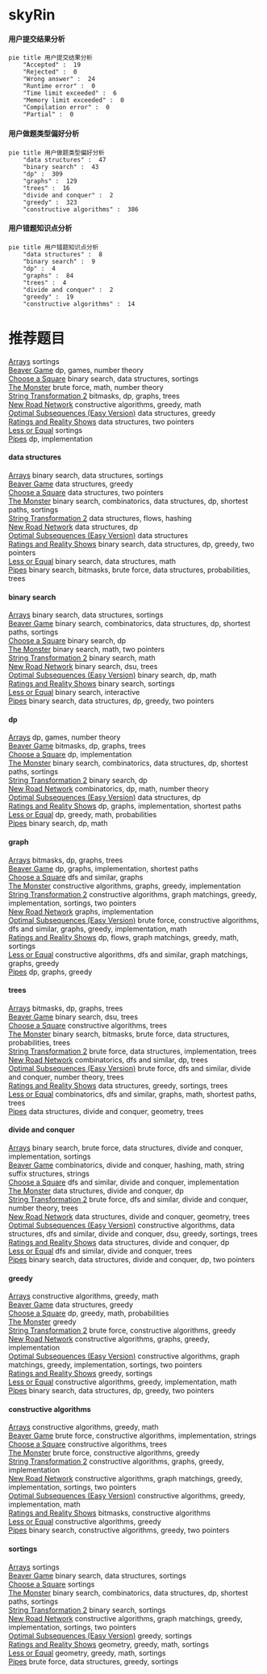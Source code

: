 # skyRin
<!-- tabs:start -->
#### **用户提交结果分析**

```mermaid
pie title 用户提交结果分析
    "Accepted" :  19
    "Rejected" :  0
    "Wrong answer" :  24
    "Runtime error" :  0
    "Time limit exceeded" :  6
    "Memory limit exceeded" :  0
    "Compilation error" :  0
    "Partial" :  0
```
#### **用户做题类型偏好分析**

```mermaid
pie title 用户做题类型偏好分析
    "data structures" :  47
    "binary search" :  43
    "dp" :  309
    "graphs" :  129
    "trees" :  16
    "divide and conquer" :  2
    "greedy" :  323
    "constructive algorithms" :  386
```
#### **用户错题知识点分析**

```mermaid
pie title 用户错题知识点分析
    "data structures" :  8
    "binary search" :  9
    "dp" :  4
    "graphs" :  84
    "trees" :  4
    "divide and conquer" :  2
    "greedy" :  19
    "constructive algorithms" :  14
```
<!-- tabs:end -->
# 推荐题目
[Arrays](http://codeforces.com/problemset/problem/572/A)		sortings		  
[Beaver Game](http://codeforces.com/problemset/problem/78/C)		dp,
                        games,
                        number theory		  
[Choose a Square](http://codeforces.com/problemset/problem/1221/F)		binary search,
                        data structures,
                        sortings		  
[The Monster](http://codeforces.com/problemset/problem/787/A)		brute force,
                        math,
                        number theory		  
[String Transformation 2](http://codeforces.com/problemset/problem/1383/C)		bitmasks,
                        dp,
                        graphs,
                        trees		  
[New Road Network](http://codeforces.com/problemset/problem/1054/G)		constructive algorithms,
                        greedy,
                        math		  
[Optimal Subsequences (Easy Version)](http://codeforces.com/problemset/problem/1227/D1)		data structures,
                        greedy		  
[Ratings and Reality Shows](http://codeforces.com/problemset/problem/887/D)		data structures,
                        two pointers		  
[Less or Equal](http://codeforces.com/problemset/problem/977/C)		sortings		  
[Pipes](http://codeforces.com/problemset/problem/1234/C)		dp,
                        implementation		  
<!-- tabs:start -->
#### **data structures**
[Arrays](http://codeforces.com/problemset/problem/1221/F)		binary search,
                        data structures,
                        sortings		  
[Beaver Game](http://codeforces.com/problemset/problem/1227/D1)		data structures,
                        greedy		  
[Choose a Square](http://codeforces.com/problemset/problem/887/D)		data structures,
                        two pointers		  
[The Monster](http://codeforces.com/problemset/problem/1197/E)		binary search,
                        combinatorics,
                        data structures,
                        dp,
                        shortest paths,
                        sortings		  
[String Transformation 2](http://codeforces.com/problemset/problem/877/F)		data structures,
                        flows,
                        hashing		  
[New Road Network](http://codeforces.com/problemset/problem/568/E)		data structures,
                        dp		  
[Optimal Subsequences (Easy Version)](http://codeforces.com/problemset/problem/292/E)		data structures		  
[Ratings and Reality Shows](http://codeforces.com/problemset/problem/1492/C)		binary search,
                        data structures,
                        dp,
                        greedy,
                        two pointers		  
[Less or Equal](http://codeforces.com/problemset/problem/1490/G)		binary search,
                        data structures,
                        math		  
[Pipes](http://codeforces.com/problemset/problem/1479/D)		binary search,
                        bitmasks,
                        brute force,
                        data structures,
                        probabilities,
                        trees		  
#### **binary search**
[Arrays](http://codeforces.com/problemset/problem/1221/F)		binary search,
                        data structures,
                        sortings		  
[Beaver Game](http://codeforces.com/problemset/problem/1197/E)		binary search,
                        combinatorics,
                        data structures,
                        dp,
                        shortest paths,
                        sortings		  
[Choose a Square](http://codeforces.com/problemset/problem/623/C)		binary search,
                        dp		  
[The Monster](http://codeforces.com/problemset/problem/309/A)		binary search,
                        math,
                        two pointers		  
[String Transformation 2](http://codeforces.com/problemset/problem/772/A)		binary search,
                        math		  
[New Road Network](http://codeforces.com/problemset/problem/444/E)		binary search,
                        dsu,
                        trees		  
[Optimal Subsequences (Easy Version)](http://codeforces.com/problemset/problem/889/E)		binary search,
                        dp,
                        math		  
[Ratings and Reality Shows](http://codeforces.com/problemset/problem/1119/D)		binary search,
                        sortings		  
[Less or Equal](http://codeforces.com/problemset/problem/1486/C1)		binary search,
                        interactive		  
[Pipes](http://codeforces.com/problemset/problem/1492/C)		binary search,
                        data structures,
                        dp,
                        greedy,
                        two pointers		  
#### **dp**
[Arrays](http://codeforces.com/problemset/problem/78/C)		dp,
                        games,
                        number theory		  
[Beaver Game](http://codeforces.com/problemset/problem/1383/C)		bitmasks,
                        dp,
                        graphs,
                        trees		  
[Choose a Square](http://codeforces.com/problemset/problem/1234/C)		dp,
                        implementation		  
[The Monster](http://codeforces.com/problemset/problem/1197/E)		binary search,
                        combinatorics,
                        data structures,
                        dp,
                        shortest paths,
                        sortings		  
[String Transformation 2](http://codeforces.com/problemset/problem/623/C)		binary search,
                        dp		  
[New Road Network](http://codeforces.com/problemset/problem/1204/E)		combinatorics,
                        dp,
                        math,
                        number theory		  
[Optimal Subsequences (Easy Version)](http://codeforces.com/problemset/problem/568/E)		data structures,
                        dp		  
[Ratings and Reality Shows](http://codeforces.com/problemset/problem/1183/E)		dp,
                        graphs,
                        implementation,
                        shortest paths		  
[Less or Equal](http://codeforces.com/problemset/problem/1067/D)		dp,
                        greedy,
                        math,
                        probabilities		  
[Pipes](http://codeforces.com/problemset/problem/889/E)		binary search,
                        dp,
                        math		  
#### **graph**
[Arrays](http://codeforces.com/problemset/problem/1383/C)		bitmasks,
                        dp,
                        graphs,
                        trees		  
[Beaver Game](http://codeforces.com/problemset/problem/1183/E)		dp,
                        graphs,
                        implementation,
                        shortest paths		  
[Choose a Square](http://codeforces.com/problemset/problem/700/C)		dfs and similar,
                        graphs		  
[The Monster](http://codeforces.com/problemset/problem/1439/A2)		constructive algorithms,
                        graphs,
                        greedy,
                        implementation		  
[String Transformation 2](https://codeforces.com/contest/1382/problem/E)		constructive algorithms,
                        graph matchings,
                        greedy,
                        implementation,
                        sortings,
                        two pointers		  
[New Road Network](http://codeforces.com/problemset/problem/1250/E)		graphs,
                        implementation		  
[Optimal Subsequences (Easy Version)](http://codeforces.com/problemset/problem/1487/C)		brute force,
                        constructive algorithms,
                        dfs and similar,
                        graphs,
                        greedy,
                        implementation,
                        math		  
[Ratings and Reality Shows](http://codeforces.com/problemset/problem/1437/C)		dp,
                        flows,
                        graph matchings,
                        greedy,
                        math,
                        sortings		  
[Less or Equal](http://codeforces.com/problemset/problem/1470/D)		constructive algorithms,
                        dfs and similar,
                        graph matchings,
                        graphs,
                        greedy		  
[Pipes](http://codeforces.com/problemset/problem/1476/C)		dp,
                        graphs,
                        greedy		  
#### **trees**
[Arrays](http://codeforces.com/problemset/problem/1383/C)		bitmasks,
                        dp,
                        graphs,
                        trees		  
[Beaver Game](http://codeforces.com/problemset/problem/444/E)		binary search,
                        dsu,
                        trees		  
[Choose a Square](http://codeforces.com/problemset/problem/1205/D)		constructive algorithms,
                        trees		  
[The Monster](http://codeforces.com/problemset/problem/1479/D)		binary search,
                        bitmasks,
                        brute force,
                        data structures,
                        probabilities,
                        trees		  
[String Transformation 2](http://codeforces.com/problemset/problem/1511/C)		brute force,
                        data structures,
                        implementation,
                        trees		  
[New Road Network](http://codeforces.com/problemset/problem/1499/F)		combinatorics,
                        dfs and similar,
                        dp,
                        trees		  
[Optimal Subsequences (Easy Version)](http://codeforces.com/problemset/problem/1491/E)		brute force,
                        dfs and similar,
                        divide and conquer,
                        number theory,
                        trees		  
[Ratings and Reality Shows](http://codeforces.com/problemset/problem/1466/D)		data structures,
                        greedy,
                        sortings,
                        trees		  
[Less or Equal](http://codeforces.com/problemset/problem/1495/D)		combinatorics,
                        dfs and similar,
                        graphs,
                        math,
                        shortest paths,
                        trees		  
[Pipes](http://codeforces.com/problemset/problem/1303/G)		data structures,
                        divide and conquer,
                        geometry,
                        trees		  
#### **divide and conquer**
[Arrays](http://codeforces.com/problemset/problem/1461/D)		binary search,
                        brute force,
                        data structures,
                        divide and conquer,
                        implementation,
                        sortings		  
[Beaver Game](http://codeforces.com/problemset/problem/1466/G)		combinatorics,
                        divide and conquer,
                        hashing,
                        math,
                        string suffix structures,
                        strings		  
[Choose a Square](http://codeforces.com/problemset/problem/1490/D)		dfs and similar,
                        divide and conquer,
                        implementation		  
[The Monster](https://codeforces.com/contest/1483/problem/C)		data structures,
                        divide and conquer,
                        dp		  
[String Transformation 2](http://codeforces.com/problemset/problem/1491/E)		brute force,
                        dfs and similar,
                        divide and conquer,
                        number theory,
                        trees		  
[New Road Network](http://codeforces.com/problemset/problem/1303/G)		data structures,
                        divide and conquer,
                        geometry,
                        trees		  
[Optimal Subsequences (Easy Version)](http://codeforces.com/problemset/problem/1494/D)		constructive algorithms,
                        data structures,
                        dfs and similar,
                        divide and conquer,
                        dsu,
                        greedy,
                        sortings,
                        trees		  
[Ratings and Reality Shows](http://codeforces.com/problemset/problem/1482/E)		data structures,
                        divide and conquer,
                        dp		  
[Less or Equal](http://codeforces.com/problemset/problem/566/C)		dfs and similar,
                        divide and conquer,
                        trees		  
[Pipes](http://codeforces.com/problemset/problem/1428/F)		binary search,
                        data structures,
                        divide and conquer,
                        dp,
                        two pointers		  
#### **greedy**
[Arrays](http://codeforces.com/problemset/problem/1054/G)		constructive algorithms,
                        greedy,
                        math		  
[Beaver Game](http://codeforces.com/problemset/problem/1227/D1)		data structures,
                        greedy		  
[Choose a Square](http://codeforces.com/problemset/problem/1067/D)		dp,
                        greedy,
                        math,
                        probabilities		  
[The Monster](http://codeforces.com/problemset/problem/1474/A)		greedy		  
[String Transformation 2](https://codeforces.com/contest/1265/problem/D)		brute force,
                        constructive algorithms,
                        greedy		  
[New Road Network](http://codeforces.com/problemset/problem/1439/A2)		constructive algorithms,
                        graphs,
                        greedy,
                        implementation		  
[Optimal Subsequences (Easy Version)](https://codeforces.com/contest/1382/problem/E)		constructive algorithms,
                        graph matchings,
                        greedy,
                        implementation,
                        sortings,
                        two pointers		  
[Ratings and Reality Shows](http://codeforces.com/problemset/problem/1399/A)		greedy,
                        sortings		  
[Less or Equal](http://codeforces.com/problemset/problem/1329/A)		constructive algorithms,
                        greedy,
                        implementation,
                        math		  
[Pipes](http://codeforces.com/problemset/problem/1492/C)		binary search,
                        data structures,
                        dp,
                        greedy,
                        two pointers		  
#### **constructive algorithms**
[Arrays](http://codeforces.com/problemset/problem/1054/G)		constructive algorithms,
                        greedy,
                        math		  
[Beaver Game](http://codeforces.com/problemset/problem/725/C)		brute force,
                        constructive algorithms,
                        implementation,
                        strings		  
[Choose a Square](http://codeforces.com/problemset/problem/1205/D)		constructive algorithms,
                        trees		  
[The Monster](https://codeforces.com/contest/1265/problem/D)		brute force,
                        constructive algorithms,
                        greedy		  
[String Transformation 2](http://codeforces.com/problemset/problem/1439/A2)		constructive algorithms,
                        graphs,
                        greedy,
                        implementation		  
[New Road Network](https://codeforces.com/contest/1382/problem/E)		constructive algorithms,
                        graph matchings,
                        greedy,
                        implementation,
                        sortings,
                        two pointers		  
[Optimal Subsequences (Easy Version)](http://codeforces.com/problemset/problem/1329/A)		constructive algorithms,
                        greedy,
                        implementation,
                        math		  
[Ratings and Reality Shows](http://codeforces.com/problemset/problem/1148/F)		bitmasks,
                        constructive algorithms		  
[Less or Equal](http://codeforces.com/problemset/problem/1493/A)		constructive algorithms,
                        greedy		  
[Pipes](http://codeforces.com/problemset/problem/1463/D)		binary search,
                        constructive algorithms,
                        greedy,
                        two pointers		  
#### **sortings**
[Arrays](http://codeforces.com/problemset/problem/572/A)		sortings		  
[Beaver Game](http://codeforces.com/problemset/problem/1221/F)		binary search,
                        data structures,
                        sortings		  
[Choose a Square](http://codeforces.com/problemset/problem/977/C)		sortings		  
[The Monster](http://codeforces.com/problemset/problem/1197/E)		binary search,
                        combinatorics,
                        data structures,
                        dp,
                        shortest paths,
                        sortings		  
[String Transformation 2](http://codeforces.com/problemset/problem/1119/D)		binary search,
                        sortings		  
[New Road Network](https://codeforces.com/contest/1382/problem/E)		constructive algorithms,
                        graph matchings,
                        greedy,
                        implementation,
                        sortings,
                        two pointers		  
[Optimal Subsequences (Easy Version)](http://codeforces.com/problemset/problem/1399/A)		greedy,
                        sortings		  
[Ratings and Reality Shows](https://codeforces.com/contest/1496/problem/C)		geometry,
                        greedy,
                        math,
                        sortings		  
[Less or Equal](http://codeforces.com/problemset/problem/1495/A)		geometry,
                        greedy,
                        math,
                        sortings		  
[Pipes](http://codeforces.com/problemset/problem/1497/A)		brute force,
                        data structures,
                        greedy,
                        sortings		  
<!-- tabs:end -->
